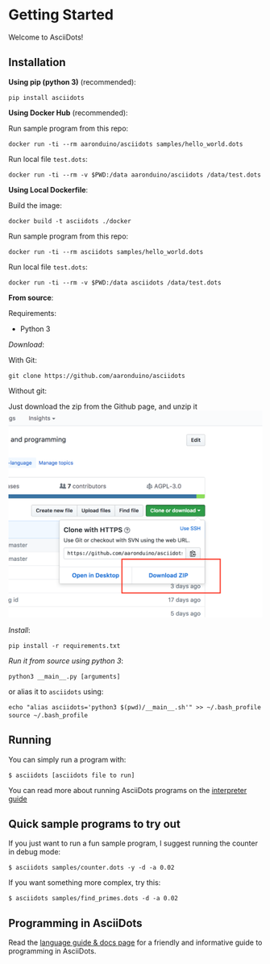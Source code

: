 # Getting Started

Welcome to AsciiDots!

## Installation

**Using pip (python 3)** (recommended):

```
pip install asciidots
```

**Using Docker Hub** (recommended):

Run sample program from this repo:
```
docker run -ti --rm aaronduino/asciidots samples/hello_world.dots
```

Run local file `test.dots`:
```
docker run -ti --rm -v $PWD:/data aaronduino/asciidots /data/test.dots
```

**Using Local Dockerfile**:  

Build the image:
```
docker build -t asciidots ./docker
```

Run sample program from this repo:
```
docker run -ti --rm asciidots samples/hello_world.dots
```

Run local file `test.dots`:
```
docker run -ti --rm -v $PWD:/data asciidots /data/test.dots
```

**From source**:

Requirements:
- Python 3

_Download_:

With Git:

```
git clone https://github.com/aaronduino/asciidots
```

Without git:

Just download the zip from the Github page, and unzip it
![screenshot](download_screenshot.png)

_Install_:
```
pip install -r requirements.txt
```

_Run it from source using python 3_:
```
python3 __main__.py [arguments]
```

or alias it to `asciidots` using:
```
echo "alias asciidots='python3 $(pwd)/__main__.sh'" >> ~/.bash_profile
source ~/.bash_profile
```

## Running
You can simply run a program with:

```
$ asciidots [asciidots file to run]
```

You can read more about running AsciiDots programs on the [interpreter guide](interpreter.html)

## Quick sample programs to try out

If you just want to run a fun sample program, I suggest running the counter in debug mode:

```
$ asciidots samples/counter.dots -y -d -a 0.02
```

If you want something more complex, try this:

```
$ asciidots samples/find_primes.dots -d -a 0.02
```

## Programming in AsciiDots
Read the [language guide & docs page](language.html) for a friendly and informative guide to programming in AsciiDots.
